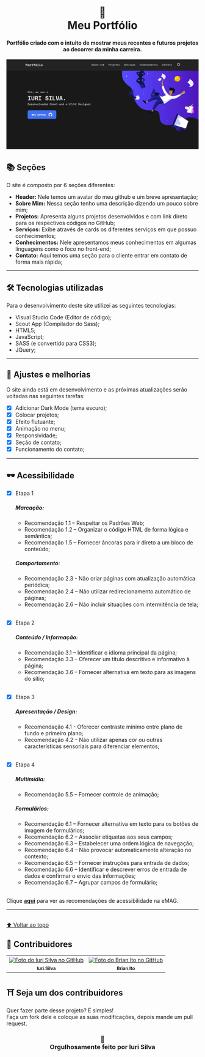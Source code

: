 <h1 align="center">
🍣<br>Meu Portfólio
</h1>

<h4 align="center">
Portfólio criado com o intuito de mostrar meus recentes e futuros projetos ao decorrer da minha carreira.
</h4>

![Resultado final do projeto](image/resultado.jpg)

## 📚 Seções
O site é composto por 6 seções diferentes:

- **Header:** Nele temos um avatar do meu github e um breve apresentação;
- **Sobre Mim:** Nessa seção tenho uma descrição dizendo um pouco sobre mim;
- **Projetos:** Apresenta alguns projetos desenvolvidos e com link direto para os respectivos códigos no GitHub;
- **Serviços:** Exibe através de cards os diferentes serviços em que possuo conhecimentos;
- **Conhecimentos:** Nele apresentamos meus conhecimentos em algumas linguagens como o foco no front-end;
- **Contato:** Aqui temos uma seção para o cliente entrar em contato de forma mais rápida;

---

## 🛠 Tecnologias utilizadas
Para o desenvolvimento deste site utilizei as seguintes tecnologias:
- Visual Studio Code (Editor de código);
- Scout App (Compilador do Sass);
- HTML5;
- JavaScript;
- SASS (e convertido para CSS3);
- JQuery;

---

## 📌 Ajustes e melhorias
O site ainda está em desenvolvimento e as próximas atualizações serão voltadas nas seguintes tarefas:

- [x] Adicionar Dark Mode (tema escuro);
- [x] Colocar projetos;
- [x] Efeito flutuante;
- [x] Animação no menu;  
- [x] Responsividade;
- [x] Seção de contato;
- [x] Funcionamento do contato;

---

## 🕶 Acessibilidade
- [x] Etapa 1
  ##### Marcação:
  - Recomendação 1.1 – Respeitar os Padrões Web;
  - Recomendação 1.2 – Organizar o código HTML de forma lógica e semântica;
  - Recomendação 1.5 – Fornecer âncoras para ir direto a um bloco de conteúdo;
  
  ##### Comportamento:
  - Recomendação 2.3 - Não criar páginas com atualização automática periódica;
  - Recomendação 2.4 – Não utilizar redirecionamento automático de páginas;
  - Recomendação 2.6 – Não incluir situações com intermitência de tela;<br><br>
  
- [x] Etapa 2
  ##### Conteúdo / Informação:
  - Recomendação 3.1 – Identificar o idioma principal da página;
  - Recomendação 3.3 – Oferecer um título descritivo e informativo à página;
  - Recomendação 3.6 – Fornecer alternativa em texto para as imagens do sítio;<br><br>
  
- [x] Etapa 3
  ##### Apresentação / Design:
  - Recomendação 4.1 - Oferecer contraste mínimo entre plano de fundo e primeiro plano;
  - Recomendação 4.2 – Não utilizar apenas cor ou outras características sensoriais para diferenciar elementos;<br><br>
  
- [x] Etapa 4
  ##### Multimídia:
  - Recomendação 5.5 – Fornecer controle de animação;<br>

  ##### Formulários:
  - Recomendação 6.1 – Fornecer alternativa em texto para os botões de imagem de formulários;
  - Recomendação 6.2 – Associar etiquetas aos seus campos;
  - Recomendação 6.3 – Estabelecer uma ordem lógica de navegação;
  - Recomendação 6.4 – Não provocar automaticamente alteração no contexto;
  - Recomendação 6.5 – Fornecer instruções para entrada de dados;
  - Recomendação 6.6 – Identificar e descrever erros de entrada de dados e confirmar o envio das informações;
  - Recomendação 6.7 – Agrupar campos de formulário;<br><br>
  
  
Clique **[aqui](http://emag.governoeletronico.gov.br/)** para ver as recomendações de acessibilidade na eMAG.

---

<br>[⬆ Voltar ao topo](#-seções)<br>

## 🌈 Contribuidores<br>
<table>
  <tr>
    <td align="center">
      <a href="https://github.com/iuricode">
        <img src="https://avatars3.githubusercontent.com/u/31936044" width="100px;" alt="Foto do Iuri Silva no GitHub"/><br>
        <sub>
          <b>Iuri Silva</b>
        </sub>
      </a>
    </td>
    <td align="center">
      <a href="https://github.com/BrianIto">
        <img src="https://avatars3.githubusercontent.com/u/6891093" width="100px;" alt="Foto do Brian Ito no GitHub"/><br>
        <sub>
          <b>Brian Ito</b>
        </sub>
      </a><br>
    </td>
  </tr>
</table>

## ⛩ Seja um dos contribuidores<br>
Quer fazer parte desse projeto? É simples!<br>
Faça um fork dele e coloque as suas modificações, depois mande um pull request.<br>

<h3 align="center">
🏰<br>Orgulhosamente feito por <strong>Iuri Silva</strong>
</h3>
